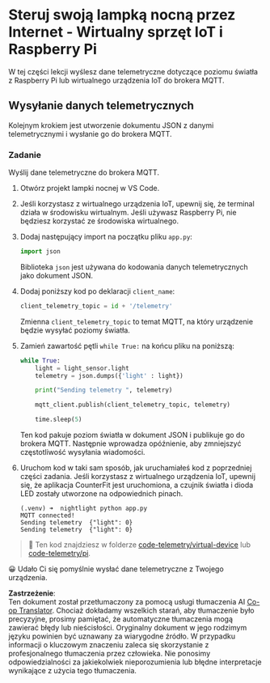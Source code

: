 <!--
CO_OP_TRANSLATOR_METADATA:
{
  "original_hash": "1226517aae5f5b6f904434670394c688",
  "translation_date": "2025-08-26T06:58:07+00:00",
  "source_file": "1-getting-started/lessons/4-connect-internet/single-board-computer-telemetry.md",
  "language_code": "pl"
}
-->
# Steruj swoją lampką nocną przez Internet - Wirtualny sprzęt IoT i Raspberry Pi

W tej części lekcji wyślesz dane telemetryczne dotyczące poziomu światła z Raspberry Pi lub wirtualnego urządzenia IoT do brokera MQTT.

## Wysyłanie danych telemetrycznych

Kolejnym krokiem jest utworzenie dokumentu JSON z danymi telemetrycznymi i wysłanie go do brokera MQTT.

### Zadanie

Wyślij dane telemetryczne do brokera MQTT.

1. Otwórz projekt lampki nocnej w VS Code.

1. Jeśli korzystasz z wirtualnego urządzenia IoT, upewnij się, że terminal działa w środowisku wirtualnym. Jeśli używasz Raspberry Pi, nie będziesz korzystać ze środowiska wirtualnego.

1. Dodaj następujący import na początku pliku `app.py`:

    ```python
    import json
    ```

    Biblioteka `json` jest używana do kodowania danych telemetrycznych jako dokument JSON.

1. Dodaj poniższy kod po deklaracji `client_name`:

    ```python
    client_telemetry_topic = id + '/telemetry'
    ```

    Zmienna `client_telemetry_topic` to temat MQTT, na który urządzenie będzie wysyłać poziomy światła.

1. Zamień zawartość pętli `while True:` na końcu pliku na poniższą:

    ```python
    while True:
        light = light_sensor.light
        telemetry = json.dumps({'light' : light})

        print("Sending telemetry ", telemetry)
    
        mqtt_client.publish(client_telemetry_topic, telemetry)
    
        time.sleep(5)
    ```

    Ten kod pakuje poziom światła w dokument JSON i publikuje go do brokera MQTT. Następnie wprowadza opóźnienie, aby zmniejszyć częstotliwość wysyłania wiadomości.

1. Uruchom kod w taki sam sposób, jak uruchamiałeś kod z poprzedniej części zadania. Jeśli korzystasz z wirtualnego urządzenia IoT, upewnij się, że aplikacja CounterFit jest uruchomiona, a czujnik światła i dioda LED zostały utworzone na odpowiednich pinach.

    ```output
    (.venv) ➜  nightlight python app.py 
    MQTT connected!
    Sending telemetry  {"light": 0}
    Sending telemetry  {"light": 0}
    ```

> 💁 Ten kod znajdziesz w folderze [code-telemetry/virtual-device](../../../../../1-getting-started/lessons/4-connect-internet/code-telemetry/virtual-device) lub [code-telemetry/pi](../../../../../1-getting-started/lessons/4-connect-internet/code-telemetry/pi).

😀 Udało Ci się pomyślnie wysłać dane telemetryczne z Twojego urządzenia.

**Zastrzeżenie**:  
Ten dokument został przetłumaczony za pomocą usługi tłumaczenia AI [Co-op Translator](https://github.com/Azure/co-op-translator). Chociaż dokładamy wszelkich starań, aby tłumaczenie było precyzyjne, prosimy pamiętać, że automatyczne tłumaczenia mogą zawierać błędy lub nieścisłości. Oryginalny dokument w jego rodzimym języku powinien być uznawany za wiarygodne źródło. W przypadku informacji o kluczowym znaczeniu zaleca się skorzystanie z profesjonalnego tłumaczenia przez człowieka. Nie ponosimy odpowiedzialności za jakiekolwiek nieporozumienia lub błędne interpretacje wynikające z użycia tego tłumaczenia.